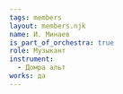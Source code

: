 ```yaml
---
tags: members
layout: members.njk
name: И. Минаев
is_part_of_orchestra: true
role: Музыкант
instrument:
  - Домра альт
works: да
---
```

